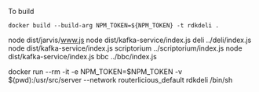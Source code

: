 To build

`docker build --build-arg NPM_TOKEN=${NPM_TOKEN} -t rdkdeli .`

node dist/jarvis/www.js
node dist/kafka-service/index.js deli ../deli/index.js
node dist/kafka-service/index.js scriptorium ../scriptorium/index.js
node dist/kafka-service/index.js bbc ../bbc/index.js

docker run --rm -it -e NPM_TOKEN=$NPM_TOKEN -v $(pwd):/usr/src/server --network routerlicious_default rdkdeli /bin/sh